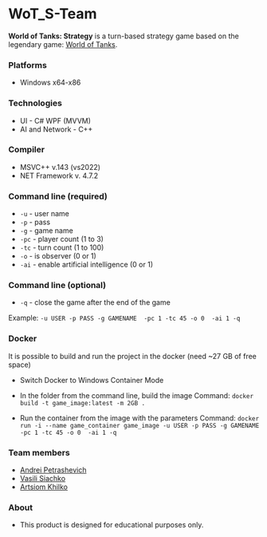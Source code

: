 # WoT_S-Team
**World of Tanks: Strategy** is a turn-based strategy game based on the legendary game: [World of Tanks](https://worldoftanks.com/ "World of Tanks").


### Platforms
- Windows x64-x86

### Technologies
- UI - C# WPF (MVVM)
- AI and Network - C++

### Compiler
- MSVC++ v.143 (vs2022)
- NET Framework v. 4.7.2

### Command line (required)
- `-u` - user name
- `-p` - pass
- `-g` - game name
- `-pc` - player count (1 to 3)
- `-tc` - turn count (1 to 100)
- `-o` - is observer (0 or 1)
- `-ai` - enable artificial intelligence (0 or 1)

### Command line (optional)
- `-q` - close the game after the end of the game

Example: `-u USER -p PASS -g GAMENAME  -pc 1 -tc 45 -o 0  -ai 1 -q`

### Docker
It is possible to build and run the project in the docker (need ~27 GB of free space)
- Switch Docker to Windows Container Mode
- In the folder from the command line, build the image
Command: `docker build -t game_image:latest -m 2GB .`

- Run the container from the image with the parameters
Command: `docker run -i --name game_container game_image -u USER -p PASS -g GAMENAME -pc 1 -tc 45 -o 0  -ai 1 -q`

### Team members
- [Andrei Petrashevich](https://github.com/mrpetrashevitch)
- [Vasili Siachko](https://github.com/banany2001)
- [Artsiom Khilko](https://github.com/Artyom-Master)

### About
- This product is designed for educational purposes only.

